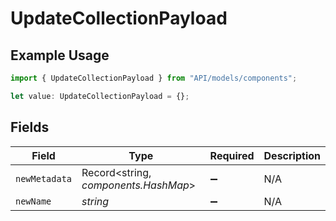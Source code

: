 # UpdateCollectionPayload

## Example Usage

```typescript
import { UpdateCollectionPayload } from "API/models/components";

let value: UpdateCollectionPayload = {};
```

## Fields

| Field                                | Type                                 | Required                             | Description                          |
| ------------------------------------ | ------------------------------------ | ------------------------------------ | ------------------------------------ |
| `newMetadata`                        | Record<string, *components.HashMap*> | :heavy_minus_sign:                   | N/A                                  |
| `newName`                            | *string*                             | :heavy_minus_sign:                   | N/A                                  |